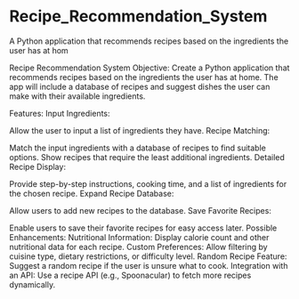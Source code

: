# Recipe_Recommendation_System
A Python application that recommends recipes based on the ingredients the user has at hom

Recipe Recommendation System
Objective:
Create a Python application that recommends recipes based on the ingredients the user has at home. The app will include a database of recipes and suggest dishes the user can make with their available ingredients.

Features:
Input Ingredients:

Allow the user to input a list of ingredients they have.
Recipe Matching:

Match the input ingredients with a database of recipes to find suitable options.
Show recipes that require the least additional ingredients.
Detailed Recipe Display:

Provide step-by-step instructions, cooking time, and a list of ingredients for the chosen recipe.
Expand Recipe Database:

Allow users to add new recipes to the database.
Save Favorite Recipes:

Enable users to save their favorite recipes for easy access later.
Possible Enhancements:
Nutritional Information:
Display calorie count and other nutritional data for each recipe.
Custom Preferences:
Allow filtering by cuisine type, dietary restrictions, or difficulty level.
Random Recipe Feature:
Suggest a random recipe if the user is unsure what to cook.
Integration with an API:
Use a recipe API (e.g., Spoonacular) to fetch more recipes dynamically.

